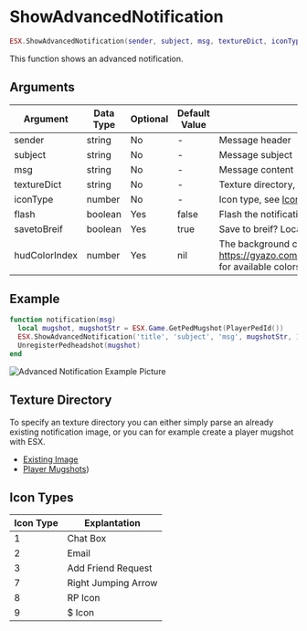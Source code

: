 # ShowAdvancedNotification

```lua
ESX.ShowAdvancedNotification(sender, subject, msg, textureDict, iconType, flash, saveToBrief, hudColorIndex)
```

This function shows an advanced notification.

## Arguments

| Argument      | Data Type | Optional | Default Value | Explanation                                                                                       |
|---------------|-----------|----------|---------------|---------------------------------------------------------------------------------------------------|
| sender        | string    | No       | -             | Message header                                                                                    |
| subject       | string    | No       | -             | Message subject                                                                                   |
| msg           | string    | No       | -             | Message content                                                                                   |
| textureDict   | string    | No       | -             | Texture directory, see [Texture Directory](#Texture_Directory) for accepted values                |
| iconType      | number    | No       | -             | Icon type, see [Icon Types](#Icon_Types) for accepted values                                      |
| flash         | boolean   | Yes      | false         | Flash the notification?                                                                           |
| savetoBreif   | boolean   | Yes      | true          | Save to breif? Located in Pause Menu > Help                                                       |
| hudColorIndex | number    | Yes      | nil           | The background color, see <https://gyazo.com/68bd384455fceb0a85a8729e48216e15> for available colors |

## Example

```lua
function notification(msg)
  local mugshot, mugshotStr = ESX.Game.GetPedMugshot(PlayerPedId())
  ESX.ShowAdvancedNotification('title', 'subject', 'msg', mugshotStr, 1)
  UnregisterPedheadshot(mugshot)
end
```

![Advanced Notification Example Picture](https://i.imgur.com/bX1oxrF.jpg)

## Texture Directory

To specify an texture directory you can either simply parse an already existing notification image, or you can for example create a player mugshot with ESX.

* [Existing Image](https://wiki.gtanet.work/index.php?title=Notification_Pictures)
* [Player Mugshots](./game/getpedmugshot))

## Icon Types

| Icon Type | Explantation        |
|-----------|---------------------|
| 1         | Chat Box            |
| 2         | Email               |
| 3         | Add Friend Request  |
| 7         | Right Jumping Arrow |
| 8         | RP Icon             |
| 9         | $ Icon              |
